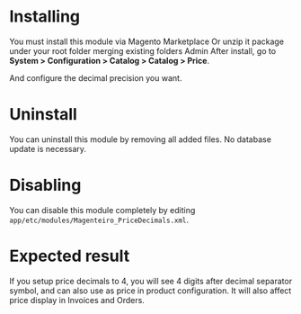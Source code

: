 # Installing
You must install this module via Magento Marketplace
Or unzip it package under your root folder merging existing folders
Admin
After install, go to **System > Configuration > Catalog > Catalog > Price**.
 
And configure the decimal precision you want.


# Uninstall
You can uninstall this module by removing all added files.
No database update is necessary.

# Disabling
You can disable this module completely by editing `app/etc/modules/Magenteiro_PriceDecimals.xml`. 

# Expected result
If you setup price decimals to 4, you will see 4 digits after decimal separator symbol, and can also use as price in product configuration.
It will also affect price display in Invoices and Orders.

